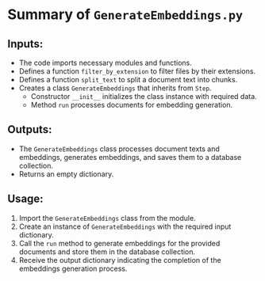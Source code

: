 # Summary of `GenerateEmbeddings.py` 

## Inputs:
- The code imports necessary modules and functions.
- Defines a function `filter_by_extension` to filter files by their extensions.
- Defines a function `split_text` to split a document text into chunks.
- Creates a class `GenerateEmbeddings` that inherits from `Step`.
    - Constructor `__init__` initializes the class instance with required data.
    - Method `run` processes documents for embedding generation.

## Outputs:
- The `GenerateEmbeddings` class processes document texts and embeddings, generates embeddings, and saves them to a database collection.
- Returns an empty dictionary.

## Usage:
1. Import the `GenerateEmbeddings` class from the module.
2. Create an instance of `GenerateEmbeddings` with the required input dictionary.
3. Call the `run` method to generate embeddings for the provided documents and store them in the database collection.
4. Receive the output dictionary indicating the completion of the embeddings generation process.